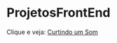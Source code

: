 # ProjetosFrontEnd

Clique e veja: [Curtindo um Som](https://htmlpreview.github.io/?https://github.com/TheMires/ProjetosFrontEnd/blob/master/index.html)
